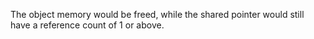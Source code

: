 The object memory would be freed, while the shared pointer would still have a reference count of 1 or above.